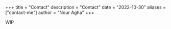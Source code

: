 +++
title = "Contact"
description = "Contact"
date = "2022-10-30"
aliases = ["contact-me"]
author = "Nour Agha"
+++

WIP
